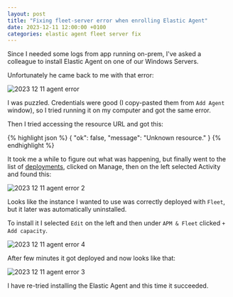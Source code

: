 ```yaml
---
layout: post
title: "Fixing fleet-server error when enrolling Elastic Agent"
date: 2023-12-11 12:00:00 +0100
categories: elastic agent fleet server fix
---
```


Since I needed some logs from app running on-prem, I've asked a colleague to install Elastic Agent on one of our Windows Servers.

Unfortunately he came back to me with that error:

![2023 12 11 agent error](https://oratowski/assets/images/2023-12-11-agent-error.png)

I was puzzled. Credentials were good (I copy-pasted them from `Add Agent` window), so I tried running it on my computer and got the same error.

Then I tried accessing the resource URL and got this:  

{% highlight json %}
{
    "ok": false,
    "message": "Unknown resource."
}
{% endhighlight %}

It took me a while to figure out what was happening, but finally went to the list of [deployments](https://cloud.elastic.co/home), clicked on Manage, then on the left selected Activity and found this:

![2023 12 11 agent error 2](https://oratowski/assets/images/2023-12-11-agent-error-2.png)

Looks like the instance I wanted to use was correctly deployed with `Fleet`, but it later was automatically uninstalled.

To install it I selected `Edit` on the left and then under `APM & Fleet` clicked `+ Add capacity`.

![2023 12 11 agent error 4](https://oratowski/assets/images/2023-12-11-agent-error-4.png)

After few minutes it got deployed and now looks like that:

![2023 12 11 agent error 3](https://oratowski/assets/images/2023-12-11-agent-error-3.png)

I have re-tried installing the Elastic Agent and this time it succeeded.
